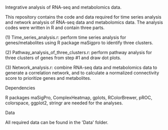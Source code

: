 Integrative analysis of RNA-seq and metabolomics data.

This repository contains the code and data required for time series analysis and network analysis of RNA-seq data and metabolomics data. The analysis codes were written in R and contain three parts.

(1) Time_series_analysis.r: perform time series analysis for genes/metabolites using R package maSigpro to identify three clusters.

(2) Pathway_analysis_of_three_clusters.r: perform pathway analysis for three clusters of genes from step #1 and draw dot plots.

(3) Network_analysis.r: combine RNA-seq data and metabolomics data to generate a correlation network, and to calculate a normalized connectivity score to prioritize genes and metabolites.

Dependencies

R packages maSigPro, ComplexHeatmap, gplots, RColorBrewer, pROC, colorspace, ggplot2, stringr are needed for the analyses.

Data

All required data can be found in the 'Data' folder.
